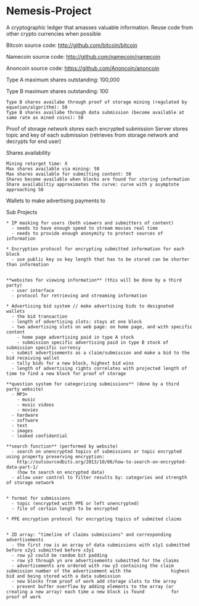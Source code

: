 Nemesis-Project
===============

A cryptographic ledger that amasses valuable information.  Reuse code from other crypto currencies when possible

Bitcoin source code:
http://github.com/bitcoin/bitcoin

Namecoin source code:
http://github.com/namecoin/namecoin

Anoncoin source code:
https://github.com/Anoncoin/anoncoin

Type A maximum shares outstanding: 100,000

Type B maximum shares outstanding: 100

    Type B shares availabe through proof of storage mining (regulated by equation/algorithm): 50
    Type B shares availabe through data submission (become available at same rate as mined coins): 50
    
Proof of storage network stores each encrypted submission
Server stores topic and key of each submission (retrieves from storage network and decrypts for end user)

Shares availability

    Mining retarget time: X
    Max shares available via mining: 50
    Max shares available for submitting content: 50
    Shares become available when blocks are found for storing information
    Share availabiltiy approximates the curve: curve with y asymptote approaching 50 
    
Wallets to make advertising payments to

  
  Sub Projects
  
  
    * IP masking for users (both viewers and submitters of content)
      - needs to have enough speed to stream movies real time
      - needs to provide enough anonymity to protect sources of information
    
    * Encryption protocol for encrypting submitted information for each block
      - use public key so key length that has to be stored can be shorter than information
      
      
    **websites for viewing information** (this will be done by a third party)
      - user interface
      - protocol for retrieving and streaming information
    
    * Advertising bid system // make advertising bids to designated wallets
      - the bid transaction
      - length of advertising slots: stays at one block
      - two advertising slots on web page: on home page, and with specific content
        - home page advertising paid in type A stock
        - submission specific advertising paid in type B stock of submission specific currency
      - submit advertisements as a claim/submission and make a bid to the bid receiving wallet
      - tally bids for a new block, highest bid wins
      - length of advertising rights correlates with projected length of time to find a new block for proof of storage
    
    **question system for categorizing submissions** (done by a third party website)
      - MP3+
        - music
        - music videos
        - movies
      - hardware
      - software
      - text
      - images
      - leaked confidential
      
    **search function** (performed by website)
      - search on unencrypted topics of submissions or topic encrypted using property preserving encryption: 
        http://outsourcedbits.org/2013/10/06/how-to-search-on-encrypted-data-part-1/
        (how to search on encrypted data)
      - allow user control to filter results by: categories and strength of storage network


    * format for submissions
      - topic (encrypted with PPE or left unencrypted)
      - file of certain length to be encrypted
  
    * PPE encryption protocol for encrypting topics of submited claims


    * 2D array: "timeline of claims submissions" and corresponding advertisements
      - the first row is an array of data submissions with x1y1 submitted before x2y1 submitted before x3y1
      - row y2 could be random bit padding
      - row y3 through yn are advertisements submitted for the claims
      - advertisements are ordered with row y3 containing the claim submission number of the advertisement with the               highest bid and being stored with a data submission
      - new blocks from proof of work add storage slots to the array
      - prevent buffer overflow by adding elements to the array (or creating a new array) each time a new block is found          for proof of work
